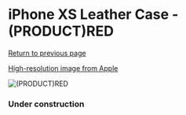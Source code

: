 # iPhone XS Leather Case - (PRODUCT)RED

[Return to previous page](/iphone_x)

[High-resolution image from Apple](https://store.storeimages.cdn-apple.com/8756/as-images.apple.com/is/MRWK2?wid=4500&hei=4500&fmt=png)

<div style="width: 384px"><img src="/everypreview/MRWK2.png" alt="(PRODUCT)RED"></div>

### Under construction
